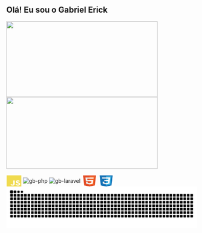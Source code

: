 ## Olá! Eu sou o Gabriel Erick

<a href="https://github.com/Gabriel-erk/github-readme-stats">
  <img height=200 width=400 align="center" src="https://github-readme-stats.vercel.app/api?username=Gabriel-erk&theme=dracula" />
</a>
<a href="https://github.com/Gabriel-erk/convoychat">
  <img height=190 width=400 align="center" src="https://github-readme-stats.vercel.app/api/top-langs?username=Gabriel-erk&layout=compact&langs_count=8&card_width=320&theme=dracula" />
</a>

<div style="display: inline_block"><br>
  <img align="center" alt="gb-Js" height="30" width="40" src="https://raw.githubusercontent.com/devicons/devicon/master/icons/javascript/javascript-plain.svg">
  <img align="center" alt="gb-php" height="35" width="40" src="https://cdn.jsdelivr.net/gh/devicons/devicon@latest/icons/php/php-original.svg">
  <img align="center" alt="gb-laravel" height="30" width="40" src="https://cdn.jsdelivr.net/gh/devicons/devicon@latest/icons/laravel/laravel-original.svg">
  <img align="center" alt="gb-HTML" height="30" width="40" src="https://raw.githubusercontent.com/devicons/devicon/master/icons/html5/html5-original.svg">
  <img align="center" alt="gb-CSS" height="30" width="40" src="https://raw.githubusercontent.com/devicons/devicon/master/icons/css3/css3-original.svg">
  
</div>

<picture align="center">
  <source media="(prefers-color-scheme: dark)" srcset="https://raw.githubusercontent.com/Gabriel-erk/Gabriel-erk/output/github-contribution-grid-snake-dark.svg">
  <source media="(prefers-color-scheme: light)" srcset="https://raw.githubusercontent.com/Gabriel-erk/Gabriel-erk/output/github-contribution-grid-snake-dark.svg">
  <img align="center" alt="github contribution grid snake animation" src="https://raw.githubusercontent.com/Gabriel-erk/Gabriel-erk/output/github-contribution-grid-snake.svg">
</picture>


